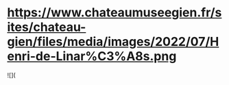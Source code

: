 # https://www.chateaumuseegien.fr/sites/chateau-gien/files/media/images/2022/07/Henri-de-Linar%C3%A8s.png

![](
